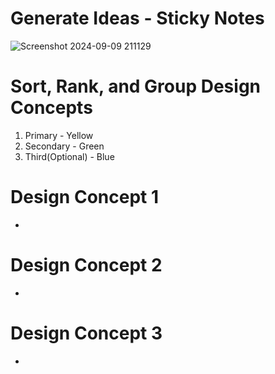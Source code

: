 # Generate Ideas - Sticky Notes
![Screenshot 2024-09-09 211129](https://github.com/user-attachments/assets/8125c11c-0302-4ac0-bac5-9c2683a8ad12)

# Sort, Rank, and Group Design Concepts
1. Primary - Yellow
2. Secondary - Green
3. Third(Optional) - Blue

# Design Concept 1

* 
# Design Concept 2

* 
# Design Concept 3

* 
